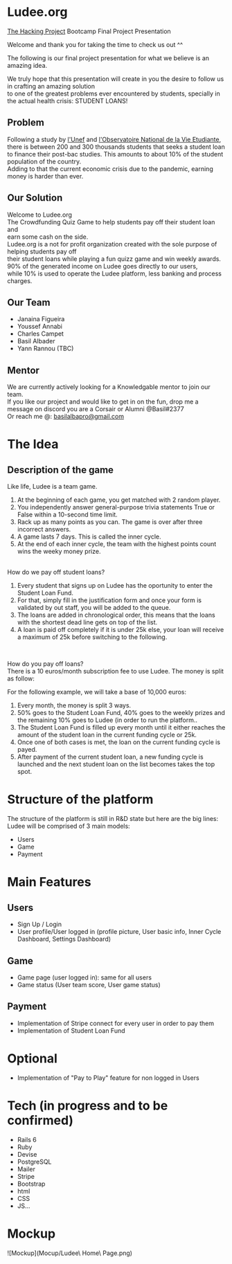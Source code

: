 # Ludee.org
[The Hacking Project](https://www.thehackingproject.org/) Bootcamp Final Project Presentation

Welcome and thank you for taking the time to check us out ^^ <br>

The following is our final project presentation for what we believe is an amazing idea. <br>

We truly hope that this presentation will create in you the desire to follow us in crafting an amazing solution <br>
to one of the greatest problems ever encountered by students, specially in the actual health crisis: STUDENT LOANS! <br>

## Problem
Following a study by [l'Unef](https://unef.fr/) and [l'Observatoire National de la Vie Etudiante](http://www.ove-national.education.fr/situation-economique-et-financiere-des-etudiant%c2%b7e%c2%b7s-de-nouvelles-donnees-disponibles-2/), there is between 200 and 300 thousands students that seeks a student loan to finance their post-bac studies. This amounts to about 10% of the student population of the country. <br>
Adding to that the current economic crisis due to the pandemic, earning money is harder than ever. <br>

## Our Solution
Welcome to Ludee.org <br>
The Crowdfunding Quiz Game to help students pay off their student loan and <br>
earn some cash on the side. <br>
Ludee.org is a not for profit organization created with the sole purpose of helping students pay off<br>
their student loans while playing a fun quizz game and win weekly awards. 90% of the generated income on Ludee goes directly to our users,<br>
while 10% is used to operate the Ludee platform, less banking and process charges.<br>

## Our Team
* Janaina Figueira
* Youssef Annabi
* Charles Campet
* Basil Albader
* Yann Rannou (TBC)

## Mentor
We are currently actively looking for a Knowledgable mentor to join our team. <br>
If you like our project and would like to get in on the fun, drop me a message on discord you are a Corsair or Alumni @Basil#2377<br>
Or reach me @: basilalbapro@gmail.com

# The Idea

## Description of the game
Like life, Ludee is a team game.

1. At the beginning of each game, you get matched with 2 random player.
2. You independently answer general-purpose trivia statements True or False within a 10-second time limit.
3. Rack up as many points as you can. The game is over after three incorrect answers.
4. A game lasts 7 days. This is called the inner cycle.
5. At the end of each inner cycle, the team with the highest points count wins the weeky money prize.
<br>
How do we pay off student loans?<br>

1. Every student that signs up on Ludee has the oportunity to enter the Student Loan Fund.
2. For that, simply fill in the justification form and once your form is validated by out staff, you will be added to the queue.
3. The loans are added in chronological order, this means that the loans with the shortest dead line gets on top of the list.
4. A loan is paid off completely if it is under 25k else, your loan will receive a maximum of 25k before switching to the following.
<br>

How do you pay off loans?<br>
There is a 10 euros/month subscription fee to use Ludee. The money is split as follow: <br>

For the following example, we will take a base of 10,000 euros: <br>
1. Every month, the money is split 3 ways.
2. 50% goes to the Student Loan Fund, 40% goes to the weekly prizes and the remaining 10% goes to Ludee (in order to run the platform..
3. The Student Loan Fund is filled up every month until it either reaches the amount of the student loan in the current funding cycle or 25k.
4. Once one of both cases is met, the loan on the current funding cycle is payed.
5. After payment of the current student loan, a new funding cycle is launched and the next student loan on the list becomes takes the top spot. 

# Structure of the platform
The structure of the platform is still in R&D state but here are the big lines: <br>
Ludee will be comprised of 3 main models: <br>
* Users
* Game
* Payment

# Main Features
## Users
* Sign Up / Login 
* User profile/User logged in (profile picture, User basic info, Inner Cycle Dashboard, Settings Dashboard)

## Game
* Game page (user logged in): same for all users
* Game status (User team score, User game status)

## Payment

* Implementation of Stripe connect for every user in order to pay them
* Implementation of Student Loan Fund

# Optional
* Implementation of "Pay to Play" feature for non logged in Users

# Tech (in progress and to be confirmed)
* Rails 6
* Ruby
* Devise
* PostgreSQL
* Mailer
* Stripe
* Bootstrap
* html
* CSS
* JS...

# Mockup
![Mockup](Mocup/Ludee\ Home\ Page.png)
